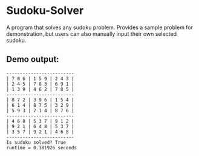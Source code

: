 # Sudoku-Solver
 A program that solves any sudoku problem.
 Provides a sample problem for demonstration, but users can also manually input their own selected sudoku.

## Demo output:
  ```
  -------------------------
  | 7 8 6 | 1 5 9 | 2 4 3 |
  | 2 4 5 | 7 8 3 | 6 9 1 |
  | 1 3 9 | 4 6 2 | 7 8 5 |
  -------------------------
  | 8 7 2 | 3 9 6 | 1 5 4 |
  | 6 1 4 | 8 7 5 | 3 2 9 |
  | 5 9 3 | 2 1 4 | 8 7 6 |
  -------------------------
  | 4 6 8 | 5 3 7 | 9 1 2 |
  | 9 2 1 | 6 4 8 | 5 3 7 |
  | 3 5 7 | 9 2 1 | 4 6 8 |
  -------------------------
  Is sudoku solved? True
  runtime = 0.381926 seconds
  ```
